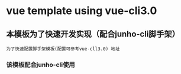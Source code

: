 # vue template using vue-cli3.0

## 本模板为了快速开发实现（配合junho-cli脚手架）
```
为了快速配置脚手架模板(配置可参考vue-cll3.0) 地址 
```

### 该模板配合junho-cli使用